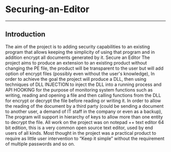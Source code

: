 # Securing-an-Editor

-------------------------
Introduction
-------------------------
The aim of the project is to adding security capabilities to an existing program that allows keeping the simplicity of using that program and in addition encrypt all documents generated by it.
                                                        Secure an Editor
The project aims to produce an extension to an existing product without changing the PE file, the product will be transparent to the user but will add option of encrypt files (possibly even without the user's knowledge), In order to achieve the goal the project will produce a DLL, then using techniques of DLL INJECTION to inject the DLL into a running process and API HOOKING for the purpose of monitoring system functions such as writing, reading and opening a file and then calling functions from the DLL for encrypt or decrypt the file before reading or writing it.
In order to allow the reading of the document by a third party (could be sending a document to another user, a demand of IT staff in the company or even as a backup), The program will support in hierarchy of keys to allow more than one entity to decrypt the file.
All work on the project was on notepad ++ text editor 64 bit edition, this is a very common open source text editor, used by end users of all kinds.
Most thought in the project was a practical product to require as little user intervention to “Keep it simple” without the requirement of multiple passwords and so on.

